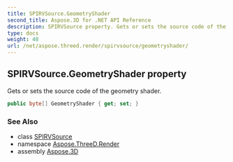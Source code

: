 ```yaml
---
title: SPIRVSource.GeometryShader
second_title: Aspose.3D for .NET API Reference
description: SPIRVSource property. Gets or sets the source code of the geometry shader
type: docs
weight: 40
url: /net/aspose.threed.render/spirvsource/geometryshader/
---
```

## SPIRVSource.GeometryShader property

Gets or sets the source code of the geometry shader.

```csharp
public byte[] GeometryShader { get; set; }
```

### See Also

* class [SPIRVSource](../)
* namespace [Aspose.ThreeD.Render](../../../aspose.threed.render/)
* assembly [Aspose.3D](../../../)


